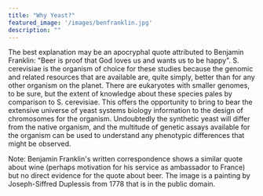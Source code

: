 ```yaml
---
title: "Why Yeast?"
featured_image: '/images/benfranklin.jpg'
description: ""
---
```


The best explanation may be an apocryphal quote attributed to Benjamin Franklin: "Beer is proof that God loves us and wants us to be happy".
S. cerevisiae is the organism of choice for these studies because the genomic and related resources that are available are, quite simply, better than for any other organism on the planet. There are eukaryotes with smaller genomes, to be sure, but the extent of knowledge about these species pales by comparison to S. cerevisiae. This offers the opportunity to bring to bear the extensive universe of yeast systems biology information to the design of chromosomes for the organism. Undoubtedly the synthetic yeast will differ from the native organism, and the multitude of genetic assays available for the organism can be used to understand any phenotypic differences that might be observed. 

Note: Benjamin Franklin's written correspondence shows a similar quote about wine (perhaps motivation for his service as ambassador to France) but no direct evidence for the quote about beer. The image is a painting by Joseph-Siffred Duplessis from 1778 that is in the public domain.
